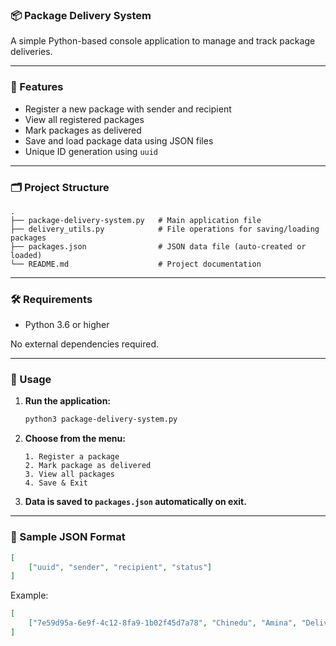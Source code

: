 ### 📦 Package Delivery System

A simple Python-based console application to manage and track package deliveries.

---

### 🚀 Features

* Register a new package with sender and recipient
* View all registered packages
* Mark packages as delivered
* Save and load package data using JSON files
* Unique ID generation using `uuid`

---

### 🗂 Project Structure

```
.
├── package-delivery-system.py   # Main application file
├── delivery_utils.py            # File operations for saving/loading packages
├── packages.json                # JSON data file (auto-created or loaded)
└── README.md                    # Project documentation
```

---

### 🛠 Requirements

* Python 3.6 or higher

No external dependencies required.

---

### 📄 Usage

1. **Run the application:**

   ```bash
   python3 package-delivery-system.py
   ```

2. **Choose from the menu:**

   ```
   1. Register a package
   2. Mark package as delivered
   3. View all packages
   4. Save & Exit
   ```

3. **Data is saved to `packages.json` automatically on exit.**

---

### 📂 Sample JSON Format

```json
[
    ["uuid", "sender", "recipient", "status"]
]
```

Example:

```json
[
    ["7e59d95a-6e9f-4c12-8fa9-1b02f45d7a78", "Chinedu", "Amina", "Delivered"]
]
```